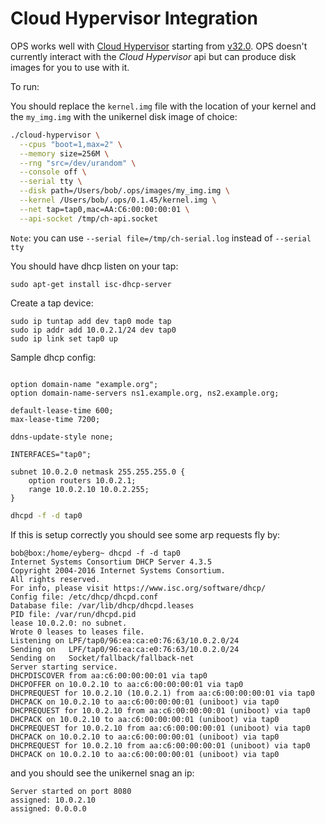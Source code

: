 Cloud Hypervisor Integration
============================

OPS works well with [Cloud Hypervisor](https://www.cloudhypervisor.org/) starting from [v32.0](https://github.com/cloud-hypervisor/cloud-hypervisor/releases/tag/v32.0).
OPS doesn't currently interact with the _Cloud Hypervisor_ api but can produce disk images for you to use with it.

To run:

You should replace the `kernel.img` file with the location of your kernel
and the `my_img.img` with the unikernel disk image of choice:

```sh
./cloud-hypervisor \
  --cpus "boot=1,max=2" \
  --memory size=256M \
  --rng "src=/dev/urandom" \
  --console off \
  --serial tty \
  --disk path=/Users/bob/.ops/images/my_img.img \
  --kernel /Users/bob/.ops/0.1.45/kernel.img \
  --net tap=tap0,mac=AA:C6:00:00:00:01 \
  --api-socket /tmp/ch-api.socket
```

`Note`: you can use `--serial file=/tmp/ch-serial.log` instead of `--serial tty`

You should have dhcp listen on your tap:

```
sudo apt-get install isc-dhcp-server
```

Create a tap device:
```
sudo ip tuntap add dev tap0 mode tap
sudo ip addr add 10.0.2.1/24 dev tap0
sudo ip link set tap0 up
```

Sample dhcp config:
```

option domain-name "example.org";
option domain-name-servers ns1.example.org, ns2.example.org;

default-lease-time 600;
max-lease-time 7200;

ddns-update-style none;

INTERFACES="tap0";

subnet 10.0.2.0 netmask 255.255.255.0 {
    option routers 10.0.2.1;
    range 10.0.2.10 10.0.2.255;
}
```

```sh
dhcpd -f -d tap0
```

If this is setup correctly you should see some arp requests fly by:

```
bob@box:/home/eyberg~ dhcpd -f -d tap0
Internet Systems Consortium DHCP Server 4.3.5
Copyright 2004-2016 Internet Systems Consortium.
All rights reserved.
For info, please visit https://www.isc.org/software/dhcp/
Config file: /etc/dhcp/dhcpd.conf
Database file: /var/lib/dhcp/dhcpd.leases
PID file: /var/run/dhcpd.pid
lease 10.0.2.0: no subnet.
Wrote 0 leases to leases file.
Listening on LPF/tap0/96:ea:ca:e0:76:63/10.0.2.0/24
Sending on   LPF/tap0/96:ea:ca:e0:76:63/10.0.2.0/24
Sending on   Socket/fallback/fallback-net
Server starting service.
DHCPDISCOVER from aa:c6:00:00:00:01 via tap0
DHCPOFFER on 10.0.2.10 to aa:c6:00:00:00:01 via tap0
DHCPREQUEST for 10.0.2.10 (10.0.2.1) from aa:c6:00:00:00:01 via tap0
DHCPACK on 10.0.2.10 to aa:c6:00:00:00:01 (uniboot) via tap0
DHCPREQUEST for 10.0.2.10 from aa:c6:00:00:00:01 (uniboot) via tap0
DHCPACK on 10.0.2.10 to aa:c6:00:00:00:01 (uniboot) via tap0
DHCPREQUEST for 10.0.2.10 from aa:c6:00:00:00:01 (uniboot) via tap0
DHCPACK on 10.0.2.10 to aa:c6:00:00:00:01 (uniboot) via tap0
DHCPREQUEST for 10.0.2.10 from aa:c6:00:00:00:01 (uniboot) via tap0
DHCPACK on 10.0.2.10 to aa:c6:00:00:00:01 (uniboot) via tap0
```

and you should see the unikernel snag an ip:

```
Server started on port 8080
assigned: 10.0.2.10
assigned: 0.0.0.0
```
